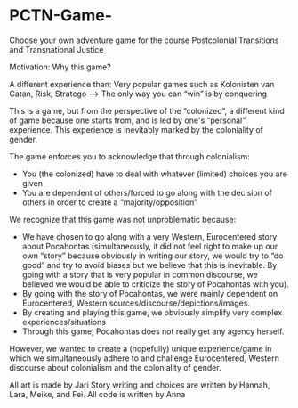 # PCTN-Game-
Choose your own adventure game for the course Postcolonial Transitions and Transnational Justice 

Motivation: 
Why this game? 

A different experience than: 
Very popular games such as Kolonisten van Catan, Risk, Stratego —> The only way you can “win” is by conquering 

This is a game, but from the perspective of the “colonized”, a different kind of game because one starts from, and is led by one's “personal” experience. This experience is inevitably marked by the coloniality of gender. 

The game enforces you to acknowledge that through colonialism: 
- You (the colonized) have to deal with whatever (limited) choices you are given 
- You are dependent of others/forced to go along with the decision of others in order to create a “majority/opposition” 

We recognize that this game was not unproblematic because: 
- We have chosen to go along with a very Western, Eurocentered story about Pocahontas (simultaneously, it did not feel right to make up our own “story”  because obviously in writing our story, we would try to “do good” and try to avoid biases but we believe that this is inevitable. By going with a story that is very popular in common discourse, we believed we would be able to criticize the story of Pocahontas with you). 
- By going with the story of Pocahontas, we were mainly dependent on Eurocentered, Western sources/discourse/depictions/images. 
- By creating and playing this game, we obviously simplify very complex experiences/situations 
- Through this game, Pocahontas does not really get any agency herself. 

However, we wanted to create a (hopefully) unique experience/game in which we simultaneously adhere to and challenge Eurocentered, Western discourse about colonialism and the coloniality of gender.

All art is made by Jari
Story writing and choices are written by Hannah, Lara, Meike, and Fei.
All code is written by Anna
